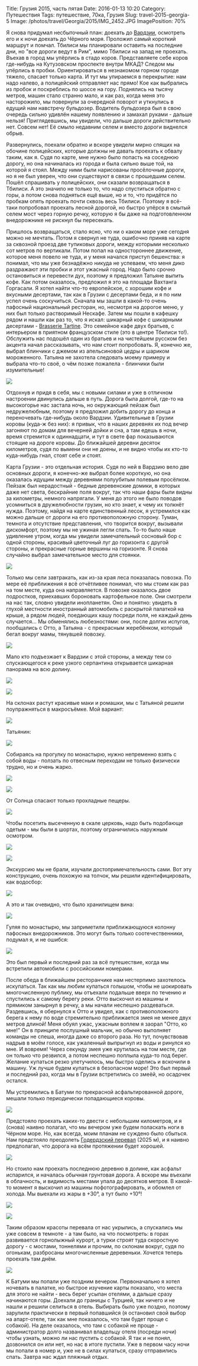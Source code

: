 Title: Грузия 2015, часть пятая
Date: 2016-01-13 10:20
Category: Путешествия
Tags: путешествие, 70ка, Грузия
Slug: travel-2015-georgia-5
Image: /photos/travel/Georgia/2015/IMG_2452.JPG
ImagePosition: 70%

Я снова придумал несбыточный план: доехать до [Вардзии](https://ru.wikipedia.org/wiki/%D0%92%D0%B0%D1%80%D0%B4%D0%B7%D0%B8%D0%B0), осмотреть его и к ночи доехать до Чёрного моря. Проложил самый короткий маршрут и помчал. Тбилиси мы планировали оставить на последние дни, но "все дороги ведут в Рим", мимо Тбилиси на запад не проехать. Въехав в город мы упёрлись в стадо коров. Представляете себе коров где-нибудь на Кутузовском проспекте внутри МКАД? Следом мы упёрлись в пробки. Ориентироваться в незнакомом горном городе тяжело, спасает только карта. И тут мы упираемся в перекрытие: нам надо налево, а полицейский отправляет нас прямо! Кое как выбрались из пробок и поскреблись по шоссе на гору. Поднялись на тысячу метров, машин стало странно мало, и как раз, когда меня это насторожило, мы повернули за очередной поворот и уткнулись в едущий нам навстречу бульдозер. Водитель бульдозера был в свою очередь сильно удивлён нашему появлению и замахал руками - дальше нельзя! Приглядевшись, мы увидели, что дальше дороги действительно нет. Совсем нет! Её смыло недавним селем и вместо дороги виднелся обрыв.

Развернулись, поехали обратно и вскоре увидели мирно спящих на обочине полицейских, которые должны не давать проехать к обвалу таким, как я. Судя по карте, мне нужно было попасть на соседнюю дорогу, но она начиналась из города и была сильно выше той, на которой я стоял. Между ними были нарисованы просёлочные дороги, но я не был уверен, что они существуют в связи с прошедшим селем. Пошёл спрашивать у полицейских, они сказали возвращаться в Тбилиси. А это значило не только то, что надо спуститься обратно с горы, а потом снова подняться ещё выше, но и то, что придётся по пробкам опять проехать почти сквозь весь Тбилиси. Поэтому я всё-таки попробовал проехать лесной дорогой, но быстро упёрся в смытый селем мост через горную речку, которую я бы даже на подготовленном внедорожнике не рискнул бы пересекать.

Пришлось возвращаться, стало ясно, что ни о каком море уже сегодня можно не мечтать. Потом я свернул не туда, ошибочно приняв на карте за сквозной проезд две тупиковых дороги, между которыми несколько сот метров по вертикали. Потом попал на одностороннее движение, которое меня повело не туда, и у меня начался приступ бешенства: я понимал, что мы уже безнадёжно никуда не успеваем, что меня дико раздражают эти пробки и этот ужасный город. Надо было срочно остановиться и перевести дух, поэтому я предложил Татьяне выпить кофе. Как потом оказалось, предложил я это на площади Вахтанга Горгасали. Я хотел найти что-то европейское, с хорошим кофе и вкусными десертами, так как в Грузии с десертами беда, и я по ним успел очень соскучиться. Сначала мы зашли в какой-то очень пафосный национальный ресторан, но, несмотря на дорогое меню, у них был только растворимый Нескафе. Затем мы пошли в кафешку рядом и нашли как раз то, что я искал: шикарный кофе с шикарными десертами - [Brasserie Tartine](https://www.tripadvisor.ru/Restaurant_Review-g294195-d3418618-Reviews-Tartine-Tbilisi.html). Это семейное кафе двух братьев, с интерьером в приятном французском стиле (это в центре Тбилиси то!). Обслужить нас подошёл один из братьев и на чистейшем русском без акцента начал рассказывать, что нам стоит попробовать. Я, конечно же, выбрал блинчики с джемом из апельсиновой цедры и шариком мороженного. Татьяна не захотела следовать моему примеру и выбрала что-то своё, о чём позже пожалела - блинчики были изумительные!

![](/photos/travel/Georgia/2015/IMG_2352.JPG)

Отдохнув и придя в себя, мы с новыми силами и уже в отличном настроении двинулись дальше в путь. Дорога была долгой, где-то на высокогорье нас застала ночь, но окружающий пейзаж был недружелюбным, поэтому я предложил добить дорогу до конца и переночевать где-нибудь около Вардзии. Удивительные в Грузии коровы (куда-ж без них): я привык, что в наших деревнях их под вечер загоняют по домам для вечерней дойки и сна, а там едешь в ночи, время стремится к одиннадцати, и тут в свете фар показываются стоящие на дороге коровы. До ближайшей деревни десяток километров, судя по вымени они не доены, и не видно чтобы их кто-то куда-нибудь гнал, стоят себе и стоят.

Карта Грузии - это отдельная история. Судя по ней в Вардзию вело две основных дороги, я конечно-же выбрал более короткую, но она оказалась идущим между деревнями полуубитым полевым просёлком. Пейзаж был нерадостный - бедные деревенские домики, в которых даже нет света, бескрайние поля вокруг, так что наши фары были видны за километры, немного напрягали. У меня до этого не было поводов усомниться в дружелюбности грузин, но кто знает, к чему их толкнёт нужда. Поэтому, найдя на карте единственный лесок, я устремился как можно дальше от дороги на его противоположную сторону. Туман, темнота и отсутствие представления, что творится вокруг, вызывали
дискомфорт, поэтому мы не ужиная легли спать. То-то было наше удивление утром, когда мы увидели замечательный сосновый бор с одной стороны, красивый цветочный луг до горизонта с другой стороны, и прекрасные горные вершины на горизонте. Я снова случайно выбрал замечательное место для стоянки.

![](/photos/travel/Georgia/2015/IMG_2358.JPG)

Только мы сели завтракать, как из-за края леса показалась повозка. По мере её приближения я всё отчётливее понимал, что мы стоим как раз на том месте, куда она направляется. В повозке оказалось двое подростков, приехавших бороновать картофельное поле. Они смотрели на нас так, словно увидели инопланетян. Оно и понятно: увидеть в глухой местности иностранный автомобиль с раскрытой палаткой на крыше, а рядом людей, поедающих кашу посреди поля, не каждый день случается... Мы обменялись любезностями: они, после долгих испугов, пообщались с Отто, а Татьяна - с прекрасным жеребёнком, который бегал вокруг мамы, тянувшей повозку.

![](/photos/travel/Georgia/2015/IMG_2374.JPG)

Мало кто подъезжает к Вардзии с этой стороны, а между тем со спускающегося к реке узкого серпантина открывается шикарная панорама на всю долину.

![](/photos/travel/Georgia/2015/IMG_2411.JPG)

![](/photos/travel/Georgia/2015/IMG_2408.JPG)

На склонах растут красивые маки и ромашки, мы с Татьяной решили поупражняться в макросъёмке. Мой вариант:

![](/photos/travel/Georgia/2015/DSC_7824.JPG)

Татьянин:

![](/photos/travel/Georgia/2015/IMG_2418.JPG)

Собираясь на прогулку по монастырю, нужно непременно взять с собой воды - ползать по отвесным переходам не только физически трудно, но и очень жарко.

![](/photos/travel/Georgia/2015/IMG_2452.JPG)

![](/photos/travel/Georgia/2015/DSC_7831.JPG)

От Солнца спасают только прохладные пещеры.

![](/photos/travel/Georgia/2015/DSC_7864.JPG)

Чтобы посетить высеченную в скале церковь, надо быть подобающе одетым - мы были в шортах, поэтому ограничились наружным осмотром.

![](/photos/travel/Georgia/2015/DSC_7835.JPG)

![](/photos/travel/Georgia/2015/DSC_7855.JPG)

Экскурсию мы не брали, изучали достопримечательность сами. Вот эту конструкцию, очень похожую на толчок, мы решили идентифицировать, как водосбор:

![](/photos/travel/Georgia/2015/DSC_7834.JPG)

А это и так очевидно, что было хранилищем вина:

![](/photos/travel/Georgia/2015/DSC_7863.JPG)

Гуляя по монастырю, мы заприметили приближающуюся колонну пафосных внедорожников. Это могут быть только соотечественники, подумал я, и не ошибся:

![](/photos/travel/Georgia/2015/DSC_7865.JPG)

Это был первый и последний раз за всё путешествие, когда мы встретили автомобили с российскими номерами.

После обеда в ближайшем ресторанчике нам нестерпимо захотелось искупаться. Так как мы любим купаться голышом, чтобы не шокировать многочисленную публику, мы отъехали подальше вверх по течению и спустились к самому берегу реки. Отто выскочил из машины и прямиком занырнул в речку, а мы начали неспешно раздеваться. Раздевшись, я обернулся к Отто и увидел, как с противоположного берега к нему по воде стремительно приближается змея не менее двух метров длиной! Меня обуял ужас, ужасным воплем я заорал "Отто, ко мне!" Он в принципе послушный мальчик, но обычно выполняет команды не спеша, иногда даже со второго раза. Но тут, почувствовав надрыв в моём голосе, как ужаленный выпрыгнул из воды и ринулся ко мне. И вовремя! Через секунду змея уже крутилась на том месте, где он только что резвился, а потом неспешно поплыла куда-то под берег. Желание купаться резко улетучилось, мы быстро оделись и вскочили в машину. Уж лучше будем купаться в безопасном море! Это был первый и последний раз, когда мы в Грузии встретились со змеёй, но осадочек остался.

Мы устремились в Батуми по прекрасной асфальтированной дороге, мешали только периодически попадающиеся коровы.

![](/photos/travel/Georgia/2015/DSC_7869.JPG)

Предстояло проехать каких-то двести с небольшим километров, и я (снова) наивно полагал, что мы вечером уже будем поласкать ноги в Чёрном море. Но, как всегда, моим планам не суждено было сбыться. Нам предстояло преодолеть [Годердзский перевал](https://www.google.ru/maps/place/Goderdzi+Pass/@41.6326298,42.5102635,15z/data=!4m2!3m1!1s0x0:0x375b411e2ae4c9a3?sa=X&ved=0ahUKEwiT25S2uabKAhVi1XIKHahgDtAQ_BIIaTAN) (2025 м), и я наивно предполагал, что дорога на всём протяжении будет хорошей.

![](/photos/travel/Georgia/2015/DSC_7874.JPG)

Но стоило нам проехать последнюю деревню в долине, как асфальт испарился, и началась обычная грунтовая дорога. А вскоре мы въехали в облачность, и видимость местами упала до десятков метров. В какой-то момент я выскочил из машины пофотографировать, и обомлел от холода. Мы выехали из жары в +30°, а тут было +10°!

![](/photos/travel/Georgia/2015/IMG_2477.JPG)

![](/photos/travel/Georgia/2015/DSC_7906.JPG)

Таким образом красоты перевала от нас укрылись, а спускались мы уже совсем в темноте - а там было, на что посмотреть: в горах развивается горнолыжный курорт, а турки строят туда скоростную дорогу - с мостами, тоннелями и прочим, по склонам вокруг, судя по огонькам, разбросаны многочисленные деревеньки. Хочется теперь проехать там днём.

![](/photos/travel/Georgia/2015/DSC_7908.JPG)

К Батуми мы попали уже поздним вечером. Первоначально я хотел ночевать в палатке, но быстрое изучение карты показало, что места для этого не найти - весь берег усыпан отелями, а дальше сразу начинаются горы. Доехали до границы с Турцией, так ничего и не нашли и решили селиться в отель. Выбирать было уже поздно, поэтому зарулили практически в первый попавшийся (я остановил свой выбор на апарт-отеле, так как мне показалось, что там будет проще с собакой). На деле оказалось, что там с собакой не проще - администратор долго названивал владельцу отеля (посреди ночи) чтобы узнать, можно ли нас пустить с собакой. Я так и не понял, дозвонился он или нет, но нас в итоге пустили. Уже в первом часу ночи мы попали в номер и, уже не в силах купаться, сразу отправились спать. Завтра нас ждал пляжный отдых.
